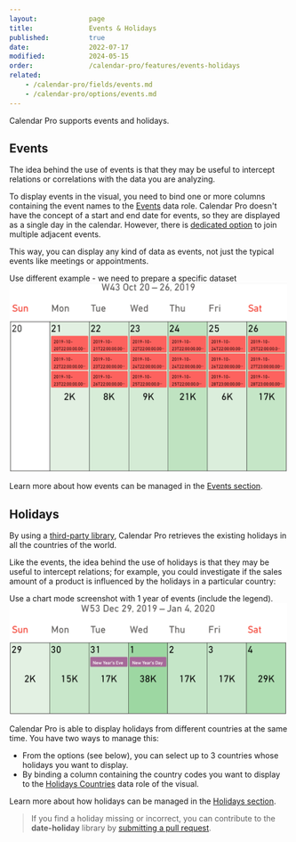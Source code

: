 ```yaml
---
layout:             page
title:              Events & Holidays
published:          true
date:               2022-07-17
modified:           2024-05-15
order:              /calendar-pro/features/events-holidays
related:
    - /calendar-pro/fields/events.md
    - /calendar-pro/options/events.md
---
```


Calendar Pro supports events and holidays.

## Events

The idea behind the use of events is that they may be useful to intercept relations or correlations with the data you are analyzing.

To display events in the visual, you need to bind one or more columns containing the event names to the [Events](../fields/events.md) data role. Calendar Pro doesn't have the concept of a start and end date for events, so they are displayed as a single day in the calendar. However, there is [dedicated option](../options/events/join.md) to join multiple adjacent events.

This way, you can display any kind of data as events, not just the typical events like meetings or appointments. 

<todo>Use different example - we need to prepare a specific dataset</todo>
<img src="images/events.png" width="500" alt="Events in Calendar pro">

Learn more about how events can be managed in the [Events section](../options/events/index.md).

## Holidays
By using a [third-party library](https://commenthol.github.io/date-holidays/), Calendar Pro retrieves the existing holidays in all the countries of the world.

Like the events, the idea behind the use of holidays is that they may be useful to intercept relations; for example, you could investigate if the sales amount of a product is influenced by the holidays in a particular country:

<todo>Use a chart mode screenshot with 1 year of events (include the legend).</todo>
<img src="images/holidays.png" width="500" alt="Holidays in Calendar pro">

Calendar Pro is able to display holidays from different countries at the same time. You have two ways to manage this: 
- From the options (see below), you can select up to 3 countries whose holidays you want to display.
- By binding a column containing the country codes you want to display to the [Holidays Countries](../fields/holidays-countries.md) data role of the visual.

Learn more about how holidays can be managed in the [Holidays section](../options/holidays/index.md).

> If you find a holiday missing or incorrect, you can contribute to the **date-holiday** library by [submitting a pull request](https://github.com/commenthol/date-holidays/blob/master/CONTRIBUTING.md).